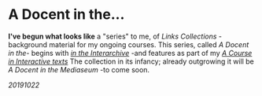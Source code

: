 # A Docent in the...

**I've begun what looks like** a "series" to me, of _Links Collections_ -background material for my ongoing courses.
This series, called _A Docent in the-_ begins with [_in the Interarchive_](https://github.com/Interactimation/aCourseInInteractiveTexts/blob/master/aDocentInTheInterarchive.md) -and features as part of my [_A Course in Interactive texts_](https://github.com/Interactimation/aCourseInInteractiveTexts/blob/master/courseContent.md) 
The collection in its infancy; already outgrowing it will be _A Docent in the Mediaseum_ -to come soon.  

_20191022_
